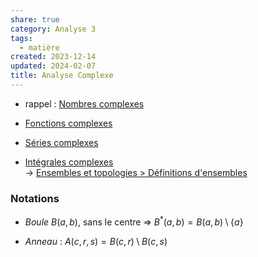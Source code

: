 ```yaml
---  
share: true  
category: Analyse 3  
tags:  
  - matière  
created: 2023-12-14  
updated: 2024-02-07  
title: Analyse Complexe  
---  
```

  
- rappel : [Nombres complexes](Nombres%20complexes.md)  
  
- [Fonctions complexes](Fonctions%20complexes.md)  
  
- [Séries complexes](S%C3%A9ries%20complexes.md)  
  
- [Intégrales complexes](Int%C3%A9grales%20complexes.md)  
→ [Ensembles et topologies > Définitions d'ensembles](Ensembles%20et%20topologies.md#Définitions%20d'ensembles)  
### Notations  
  
- *Boule* $B(a,b)$, sans le centre ⇒ $B^{*}(a,b)=B(a,b)\setminus \{ a \}$  
  
- *Anneau* : $A(c,r,s)=B(c,r)\setminus B(c,s)$  

